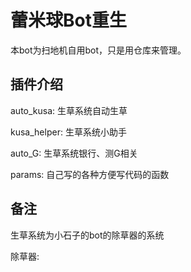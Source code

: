 # 蕾米球Bot重生

本bot为扫地机自用bot，只是用仓库来管理。

## 插件介绍

auto_kusa: 生草系统自动生草

kusa_helper: 生草系统小助手

auto_G: 生草系统银行、测G相关

params: 自己写的各种方便写代码的函数

## 备注

生草系统为小石子的bot的除草器的系统

除草器: 
